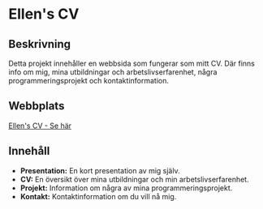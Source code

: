 # Ellen's CV

## Beskrivning

Detta projekt innehåller en webbsida som fungerar som mitt CV. Där finns info om mig, mina utbildningar och arbetslivserfarenhet, några programmeringsprojekt och kontaktinformation.

## Webbplats

[Ellen's CV - Se här](https://ellen-sandqvist.netlify.app/)

## Innehåll

- **Presentation:** En kort presentation av mig själv.
- **CV:** En översikt över mina utbildningar och min arbetslivserfarenhet.
- **Projekt:** Information om några av mina programmeringsprojekt.
- **Kontakt:** Kontaktinformation om du vill nå mig.


